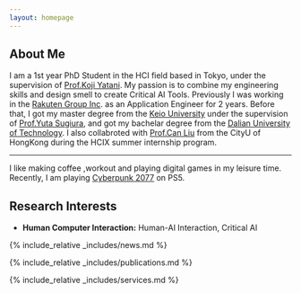 ```yaml
---
layout: homepage
---
```


## About Me

I am a 1st year PhD Student in the HCI field based in Tokyo, under the supervision of [Prof.Koji Yatani](https://iis-lab.org/member/koji-yatani/).
My passion is to combine my engineering skills and design smell to create Critical AI Tools. Previously I was working in the [Rakuten Group Inc](https://global.rakuten.com/corp/). as an Application Engineer for 2 years. Before that, I got my master degree from the [Keio University](https://www.keio.ac.jp/en/) under the supervision of [Prof.Yuta Sugiura](https://lclab.org/people/yutasugiura), and got my bachelar degree from the [Dalian University of Technology](https://en.dlut.edu.cn/). I also collabroted with [Prof.Can Liu](https://www.scm.cityu.edu.hk/people/liu-can) from the CityU of HongKong during the HCIX summer internship program.

---

I like making coffee ,workout and playing digital games in my leisure time. Recently, I am playing [Cyberpunk 2077](https://www.playstation.com/ja-jp/games/cyberpunk-2077/) on PS5.

## Research Interests

- **Human Computer Interaction:** Human-AI Interaction, Critical AI

{% include_relative _includes/news.md %}

{% include_relative _includes/publications.md %}

{% include_relative _includes/services.md %}
